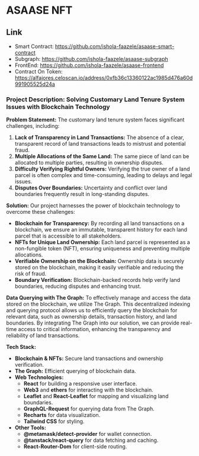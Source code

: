 # ASAASE NFT
## Link
- Smart Contract: https://github.com/ishola-faazele/asaase-smart-contract
- Subgraph: https://github.com/ishola-faazele/asaase-subgraph
- FrontEnd: https://github.com/ishola-faazele/asaase-frontend
- Contract On Token: https://alfajores.celoscan.io/address/0xfb36c13360122ac1985d476a60d991905525d24a
  
### Project Description: Solving Customary Land Tenure System Issues with Blockchain Technology

**Problem Statement:**
The customary land tenure system faces significant challenges, including:

1. **Lack of Transparency in Land Transactions:** The absence of a clear, transparent record of land transactions leads to mistrust and potential fraud.
2. **Multiple Allocations of the Same Land:** The same piece of land can be allocated to multiple parties, resulting in ownership disputes.
3. **Difficulty Verifying Rightful Owners:** Verifying the true owner of a land parcel is often complex and time-consuming, leading to delays and legal issues.
4. **Disputes Over Boundaries:** Uncertainty and conflict over land boundaries frequently result in long-standing disputes.

**Solution:**
Our project harnesses the power of blockchain technology to overcome these challenges:

- **Blockchain for Transparency:** By recording all land transactions on a blockchain, we ensure an immutable, transparent history for each land parcel that is accessible to all stakeholders.
- **NFTs for Unique Land Ownership:** Each land parcel is represented as a non-fungible token (NFT), ensuring uniqueness and preventing multiple allocations.
- **Verifiable Ownership on the Blockchain:** Ownership data is securely stored on the blockchain, making it easily verifiable and reducing the risk of fraud.
- **Boundary Verification:** Blockchain-backed records help verify land boundaries, reducing disputes and enhancing trust.

**Data Querying with The Graph:**
To effectively manage and access the data stored on the blockchain, we utilize The Graph. This decentralized indexing and querying protocol allows us to efficiently query the blockchain for relevant data, such as ownership details, transaction history, and land boundaries. By integrating The Graph into our solution, we can provide real-time access to critical information, enhancing the transparency and reliability of land transactions.

**Tech Stack:**
- **Blockchain & NFTs:** Secure land transactions and ownership verification.
- **The Graph:** Efficient querying of blockchain data.
- **Web Technologies:** 
  - **React** for building a responsive user interface.
  - **Web3** and **ethers** for interacting with the blockchain.
  - **Leaflet** and **React-Leaflet** for mapping and visualizing land boundaries.
  - **GraphQL-Request** for querying data from The Graph.
  - **Recharts** for data visualization.
  - **Tailwind CSS** for styling.
- **Other Tools:**
  - **@metamask/detect-provider** for wallet connection.
  - **@tanstack/react-query** for data fetching and caching.
  - **React-Router-Dom** for client-side routing.

